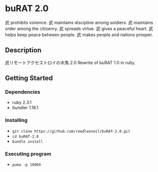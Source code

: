 # buRAT 2.0

武 prohibits violence. 武 maintains discipline among soldiers. 武 maintains order among the citizenry. 武 spreads virtue. 武 gives a peaceful heart. 武 helps keep peace between people. 武 makes people and nations prosper.

## Description

武リモートアクセストロイの木馬 2.0 Rewrite of buRAT 1.0 in ruby.

## Getting Started

### Dependencies

* ruby 2.3.1
* bundler 1.16.1

### Installing

* ```git clone https://github.com/reedleoneil/buRAT-2.0.git```
* ```cd buRAT-2.0```
* ```bundle install```

### Executing program

* ```puma -p 10969```

